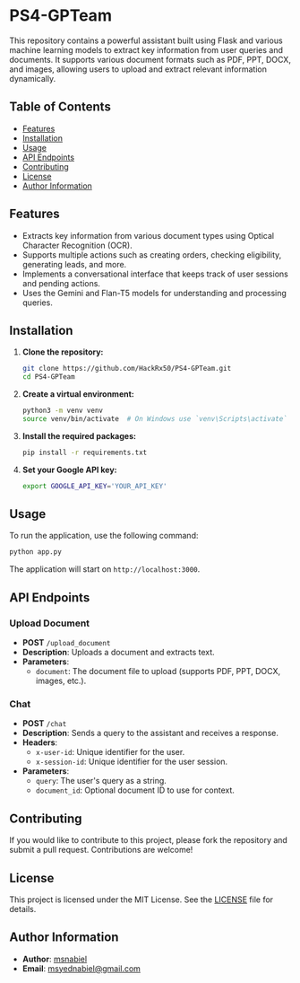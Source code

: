 # PS4-GPTeam

This repository contains a powerful assistant built using Flask and various machine learning models to extract key information from user queries and documents. It supports various document formats such as PDF, PPT, DOCX, and images, allowing users to upload and extract relevant information dynamically.

## Table of Contents
- [Features](#features)
- [Installation](#installation)
- [Usage](#usage)
- [API Endpoints](#api-endpoints)
- [Contributing](#contributing)
- [License](#license)
- [Author Information](#author-information)

## Features
- Extracts key information from various document types using Optical Character Recognition (OCR).
- Supports multiple actions such as creating orders, checking eligibility, generating leads, and more.
- Implements a conversational interface that keeps track of user sessions and pending actions.
- Uses the Gemini and Flan-T5 models for understanding and processing queries.

## Installation

1. **Clone the repository:**
   ```bash
   git clone https://github.com/HackRx50/PS4-GPTeam.git
   cd PS4-GPTeam
   ```

2. **Create a virtual environment:**
   ```bash
   python3 -m venv venv
   source venv/bin/activate  # On Windows use `venv\Scripts\activate`
   ```

3. **Install the required packages:**
   ```bash
   pip install -r requirements.txt
   ```

4. **Set your Google API key:**
   ```bash
   export GOOGLE_API_KEY='YOUR_API_KEY'
   ```

## Usage
To run the application, use the following command:
```bash
python app.py
```

The application will start on `http://localhost:3000`.

## API Endpoints

### Upload Document
- **POST** `/upload_document`
- **Description**: Uploads a document and extracts text.
- **Parameters**: 
  - `document`: The document file to upload (supports PDF, PPT, DOCX, images, etc.).

### Chat
- **POST** `/chat`
- **Description**: Sends a query to the assistant and receives a response.
- **Headers**:
  - `x-user-id`: Unique identifier for the user.
  - `x-session-id`: Unique identifier for the user session.
- **Parameters**: 
  - `query`: The user's query as a string.
  - `document_id`: Optional document ID to use for context.

## Contributing
If you would like to contribute to this project, please fork the repository and submit a pull request. Contributions are welcome!

## License
This project is licensed under the MIT License. See the [LICENSE](LICENSE) file for details.

## Author Information
- **Author**: [msnabiel](https://github.com/msnabiel)
- **Email**: [msyednabiel@gmail.com](mailto:msyednabiel@gmail.com)
